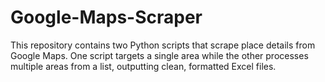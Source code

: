 # Google-Maps-Scraper
This repository contains two Python scripts that scrape place details from Google Maps. One script targets a single area while the other processes multiple areas from a list, outputting clean, formatted Excel files.
